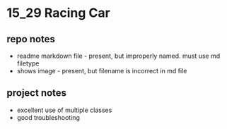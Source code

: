 # 15_29 Racing Car
## repo notes

- readme markdown file - present, but improperly named. must use md filetype
- shows image - present, but filename is incorrect  in md file

## project notes

- excellent use of multiple classes
- good troubleshooting
